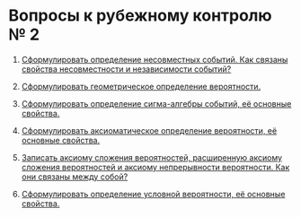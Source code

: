 # Вопросы к рубежному контролю № 2

1. [Сформулировать определение несовместных событий. Как связаны свойства
   несовместности и независимости событий?](qst-01.md)

2. [Сформулировать геометрическое определение вероятности.](qst-02.md)

3. [Сформулировать определение сигма-алгебры событий, её основные
   свойства.](qst-03.md)

4. [Сформулировать аксиоматическое определение вероятности, её основные
   свойства.](qst-04.md)

5. [Записать аксиому сложения вероятностей, расширенную аксиому сложения
   вероятностей и аксиому непрерывности вероятности. Как они связаны между
   собой?](qst-05.md)

6. [Сформулировать определение условной вероятности, её основные
   свойства.](qst-06.md)
